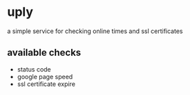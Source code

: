 # uply
a simple service for checking online times and ssl certificates

## available checks

- status code
- google page speed
- ssl certificate expire 
